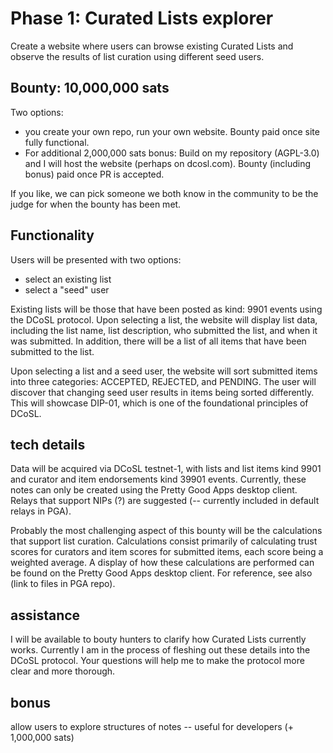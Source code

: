 Phase 1: Curated Lists explorer
=====

Create a website where users can browse existing Curated Lists and observe the results of list curation using different seed users.

## Bounty: 10,000,000 sats

Two options:
- you create your own repo, run your own website. Bounty paid once site fully functional.
- For additional 2,000,000 sats bonus: Build on my repository (AGPL-3.0) and I will host the website (perhaps on dcosl.com). Bounty (including bonus) paid once PR is accepted. 

If you like, we can pick someone we both know in the community to be the judge for when the bounty has been met.

## Functionality

Users will be presented with two options:
- select an existing list
- select a "seed" user

Existing lists will be those that have been posted as kind: 9901 events using the DCoSL protocol. Upon selecting a list, the website will display list data, including the list name, list description, who submitted the list, and when it was submitted. In addition, there will be a list of all items that have been submitted to the list.

Upon selecting a list and a seed user, the website will sort submitted items into three categories: ACCEPTED, REJECTED, and PENDING. The user will discover that changing seed user results in items being sorted differently. This will showcase DIP-01, which is one of the foundational principles of DCoSL.

## tech details

Data will be acquired via DCoSL testnet-1, with lists and list items kind 9901 and curator and item endorsements kind 39901 events. Currently, these notes can only be created using the Pretty Good Apps desktop client. Relays that support NIPs (?) are suggested (-- currently included in default relays in PGA).

Probably the most challenging aspect of this bounty will be the calculations that support list curation. Calculations consist primarily of calculating trust scores for curators and item scores for submitted items, each score being a weighted average. A display of how these calculations are performed can be found on the Pretty Good Apps desktop client. For reference, see also (link to files in PGA repo).

## assistance

I will be available to bouty hunters to clarify how Curated Lists currently works. Currently I am in the process of fleshing out these details into the DCoSL protocol. Your questions will help me to make the protocol more clear and more thorough.

## bonus

allow users to explore structures of notes -- useful for developers (+ 1,000,000 sats)

